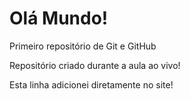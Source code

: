# Olá Mundo!
 Primeiro repositório de Git e GitHub

Repositório criado durante a aula ao vivo!

Esta linha adicionei diretamente no site!
